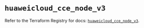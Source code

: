 # `huaweicloud_cce_node_v3`

Refer to the Terraform Registry for docs: [`huaweicloud_cce_node_v3`](https://registry.terraform.io/providers/huaweicloud/huaweicloud/1.71.1/docs/resources/cce_node_v3).
